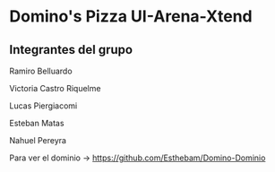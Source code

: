 # Domino's Pizza UI-Arena-Xtend

## Integrantes del grupo

Ramiro Belluardo

Victoria Castro Riquelme

Lucas Piergiacomi

Esteban Matas

Nahuel Pereyra

Para ver el dominio -> https://github.com/Esthebam/Domino-Dominio 
